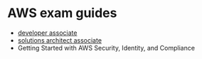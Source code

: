 # AWS exam guides

- [developer associate](./associate-developer.md)
- [solutions architect associate](./associate-solutions-architect.md)
- Getting Started with AWS Security, Identity, and Compliance
